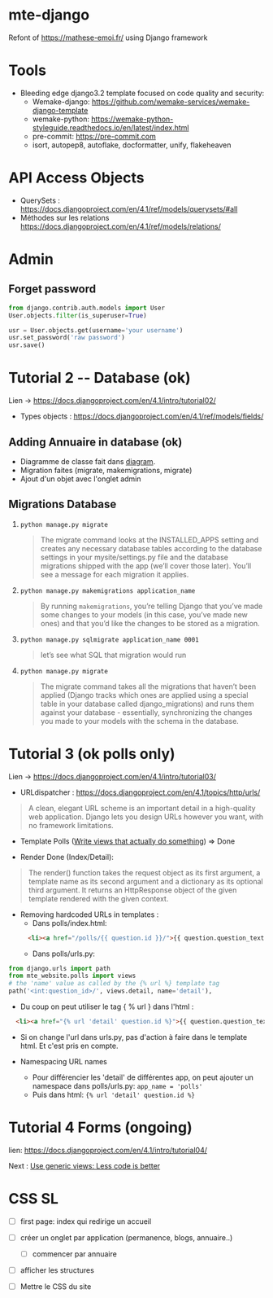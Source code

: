 # mte-django
Refont of https://mathese-emoi.fr/ using Django framework

# Tools

- Bleeding edge django3.2 template focused on code quality and security:
    - Wemake-django: https://github.com/wemake-services/wemake-django-template
    - wemake-python: https://wemake-python-styleguide.readthedocs.io/en/latest/index.html
    - pre-commit: https://pre-commit.com
    - isort, autopep8, autoflake, docformatter, unify, flakeheaven

# API Access Objects

- QuerySets : https://docs.djangoproject.com/en/4.1/ref/models/querysets/#all
- Méthodes sur les relations https://docs.djangoproject.com/en/4.1/ref/models/relations/

# Admin

## Forget password
```python
from django.contrib.auth.models import User
User.objects.filter(is_superuser=True)

usr = User.objects.get(username='your username')
usr.set_password('raw password')
usr.save()
```

# Tutorial 2 -- Database (ok)
Lien -> https://docs.djangoproject.com/en/4.1/intro/tutorial02/

- Types objects : https://docs.djangoproject.com/en/4.1/ref/models/fields/

## Adding Annuaire in database (ok)

- Diagramme de classe fait dans [diagram](./diagrams).
- Migration faites (migrate, makemigrations, migrate)
- Ajout d'un objet avec l'onglet admin

## Migrations Database

1. `python manage.py migrate`
    > The migrate command looks at the INSTALLED_APPS setting and creates any necessary database tables according
    > to the database settings in your mysite/settings.py file and the database migrations shipped with the app
    > (we’ll cover those later). You’ll see a message for each migration it applies.

2. `python manage.py makemigrations application_name`
   > By running `makemigrations`, you’re telling Django that you’ve made some changes to your models
   > (in this case, you’ve made new ones) and that you’d like the changes to be stored as a migration.

3. `python manage.py sqlmigrate application_name 0001`
   > let’s see what SQL that migration would run

4. `python manage.py migrate`
   > The migrate command takes all the migrations that haven’t been applied
   > (Django tracks which ones are applied using a special table in your database called django_migrations)
   > and runs them against your database - essentially, synchronizing the changes you made to your models
   > with the schema in the database.

# Tutorial 3 (ok polls only)
Lien -> https://docs.djangoproject.com/en/4.1/intro/tutorial03/

- URLdispatcher : https://docs.djangoproject.com/en/4.1/topics/http/urls/
> A clean, elegant URL scheme is an important detail in a high-quality web application.
> Django lets you design URLs however you want, with no framework limitations.

- Template Polls ([Write views that actually do something](https://docs.djangoproject.com/en/4.1/intro/tutorial03/#write-views-that-actually-do-something)) => Done

- Render Done (Index/Detail):
> The render() function takes the request object as its first argument, a template name as its second argument and a
> dictionary as its optional third argument. It returns an HttpResponse object of the given template rendered with the given context.

- Removing hardcoded URLs in templates :
  - Dans polls/index.html:
  ```html
    <li><a href="/polls/{{ question.id }}/">{{ question.question_text }}</a></li>
  ```
  - Dans polls/urls.py:
```python
from django.urls import path
from mte_website.polls import views
# the 'name' value as called by the {% url %} template tag
path('<int:question_id>/', views.detail, name='detail'),
```
  - Du coup on peut utiliser le tag { % url } dans l'html :
  ```html
    <li><a href="{% url 'detail' question.id %}">{{ question.question_text }}</a></li>
  ```
  - Si on change l'url dans urls.py, pas d'action à faire dans le template html. Et c'est pris en compte.

- Namespacing URL names
  - Pour différencier les 'detail' de différentes app, on peut ajouter un namespace dans polls/urls.py:
  `app_name = 'polls'`
  - Puis dans html:
  `{% url 'detail' question.id %}`

# Tutorial 4 Forms (ongoing)
lien: https://docs.djangoproject.com/en/4.1/intro/tutorial04/

Next : [Use generic views: Less code is better](https://docs.djangoproject.com/en/4.1/intro/tutorial04/#use-generic-views-less-code-is-better)

# CSS SL

- [ ] first page: index qui redirige un accueil
- [ ] créer un onglet par application (permanence, blogs, annuaire..)
  - [ ] commencer par annuaire
- [ ] afficher les structures
- [ ] Mettre le CSS du site

    